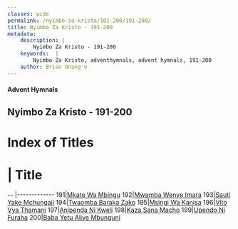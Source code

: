 ```yaml
---
classes: wide
permalink: /nyimbo-za-kristo/101-200/191-200/
title: Nyimbo Za Kristo - 191-200
metadata:
    description: |
        Nyimbo Za Kristo - 191-200
    keywords:  |
        Nyimbo Za Kristo, adventhymnals, advent hymnals, 191-200
    author: Brian Onang'o
---
```


#### Advent Hymnals
## Nyimbo Za Kristo - 191-200

# Index of Titles
# | Title                        
-- |-------------
191|[Mkate Wa Mbingu](/nyimbo-za-kristo/101-200/191-200/Mkate-Wa-Mbingu)
192|[Mwamba Wenye Imara](/nyimbo-za-kristo/101-200/191-200/Mwamba-Wenye-Imara)
193|[Sauti Yake Mchungaji](/nyimbo-za-kristo/101-200/191-200/Sauti-Yake-Mchungaji)
194|[Twaomba Baraka Zako](/nyimbo-za-kristo/101-200/191-200/Twaomba-Baraka-Zako)
195|[Msingi Wa Kanisa](/nyimbo-za-kristo/101-200/191-200/Msingi-Wa-Kanisa)
196|[Vito Vya Thamani](/nyimbo-za-kristo/101-200/191-200/Vito-Vya-Thamani)
197|[Anipenda Ni Kweli](/nyimbo-za-kristo/101-200/191-200/Anipenda-Ni-Kweli)
198|[Kaza Sana Macho](/nyimbo-za-kristo/101-200/191-200/Kaza-Sana-Macho)
199|[Upendo Ni Furaha](/nyimbo-za-kristo/101-200/191-200/Upendo-Ni-Furaha)
200|[Baba Yetu Aliye Mbunguni](/nyimbo-za-kristo/101-200/191-200/Baba-Yetu-Aliye-Mbunguni)